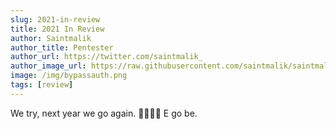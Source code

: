 ```yaml
---
slug: 2021-in-review
title: 2021 In Review
author: Saintmalik
author_title: Pentester
author_url: https://twitter.com/saintmalik_
author_image_url: https://raw.githubusercontent.com/saintmalik/saintmalik.me/master/static/images/saintmalik2.jpeg
image: /img/bypassauth.png
tags: [review]
---
```


We try, next year we go again. ✌🏽✌🏽 E go be.
